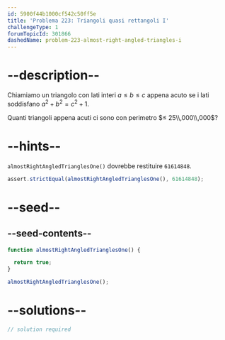 ```yaml
---
id: 5900f44b1000cf542c50ff5e
title: 'Problema 223: Triangoli quasi rettangoli I'
challengeType: 1
forumTopicId: 301866
dashedName: problem-223-almost-right-angled-triangles-i
---
```


# --description--

Chiamiamo un triangolo con lati interi $a ≤ b ≤ c$ appena acuto se i lati soddisfano $a^2 + b^2 = c^2 + 1$.

Quanti triangoli appena acuti ci sono con perimetro $≤ 25\\,000\\,000$?

# --hints--

`almostRightAngledTrianglesOne()` dovrebbe restituire `61614848`.

```js
assert.strictEqual(almostRightAngledTrianglesOne(), 61614848);
```

# --seed--

## --seed-contents--

```js
function almostRightAngledTrianglesOne() {

  return true;
}

almostRightAngledTrianglesOne();
```

# --solutions--

```js
// solution required
```
